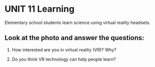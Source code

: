 # UNIT 11 Learning

Elementary school students learn science using virtual reality headsets.

## Look at the photo and answer the questions:

1. How interested are you in virtual reality (VR)? Why?

2. Do you think VR technology can help people learn?